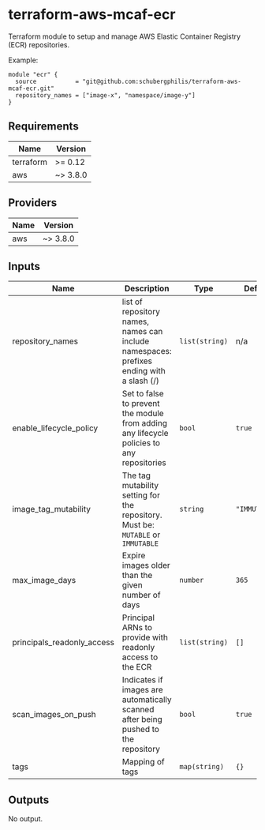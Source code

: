 # terraform-aws-mcaf-ecr
Terraform module to setup and manage AWS Elastic Container Registry (ECR) repositories.

Example:

```hcl
module "ecr" {
  source           = "git@github.com:schubergphilis/terraform-aws-mcaf-ecr.git"
  repository_names = ["image-x", "namespace/image-y"]
}
```

<!--- BEGIN_TF_DOCS --->
## Requirements

| Name | Version |
|------|---------|
| terraform | >= 0.12 |
| aws | ~> 3.8.0 |

## Providers

| Name | Version |
|------|---------|
| aws | ~> 3.8.0 |

## Inputs

| Name | Description | Type | Default | Required |
|------|-------------|------|---------|:--------:|
| repository\_names | list of repository names, names can include namespaces: prefixes ending with a slash (/) | `list(string)` | n/a | yes |
| enable\_lifecycle\_policy | Set to false to prevent the module from adding any lifecycle policies to any repositories | `bool` | `true` | no |
| image\_tag\_mutability | The tag mutability setting for the repository. Must be: `MUTABLE` or `IMMUTABLE` | `string` | `"IMMUTABLE"` | no |
| max\_image\_days | Expire images older than the given number of days | `number` | `365` | no |
| principals\_readonly\_access | Principal ARNs to provide with readonly access to the ECR | `list(string)` | `[]` | no |
| scan\_images\_on\_push | Indicates if images are automatically scanned after being pushed to the repository | `bool` | `true` | no |
| tags | Mapping of tags | `map(string)` | `{}` | no |

## Outputs

No output.

<!--- END_TF_DOCS --->
